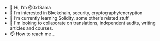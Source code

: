 - 👋 Hi, I’m @0x1Sama
- 👀 I’m interested in Blockchain, security, cryptography/encryption
- 🌱 I’m currently learning Solidity, some other's related stuff 
- 💞️ I'm looking to collaborate on translations, independent audits, writing articles and courses. 
- 📫 How to reach me ...

<!---
0x1Sama/0x1Sama is a ✨ special ✨ repository because its `README.md` (this file) appears on your GitHub profile.
You can click the Preview link to take a look at your changes.
--->
